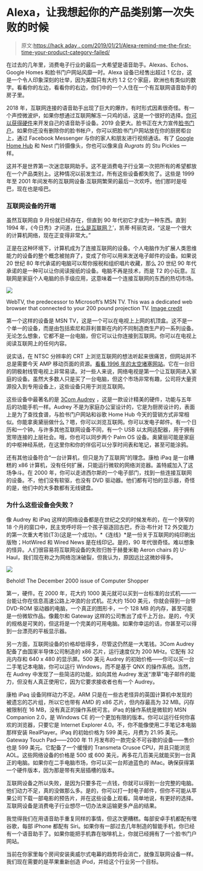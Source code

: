 # Alexa，让我想起你的产品类别第一次失败的时候

> 原文:[https://hack aday . com/2019/01/21/Alexa-remind-me-the-first-time-your-product-category-failed/](https://hackaday.com/2019/01/21/alexa-remind-me-of-the-first-time-your-product-category-failed/)

在过去的几年里，消费电子行业的最后一大希望是语音助手。Alexas、Echos、Google Homes 和脸书门户网站风靡一时。Alexa 设备已经售出超过 1 亿台，这是一个令人印象深刻的壮举，因为美国只有大约 1.2 亿个家庭，欧洲也有类似的数字。看看你的左边，看看你的右边，你们中的一个人住在一个有互联网语音助手的房子里。

2018 年，互联网连接的语音助手出现了巨大的爆炸，有时形式因素很奇怪。有一个声控微波炉，如果你想通过互联网解冻一只鸡的话，这是一个很好的选择。[你可以获得硬件](https://hackaday.com/2018/09/20/new-part-day-put-an-alexa-in-everything/)来开发自己的语音助手设备。2019 会更大。脸书正在大力宣传[脸书门户](https://portal.facebook.com/)。如果你还没有删除你的脸书帐户，你可以把脸书门户网站放在你的厨房柜台上，通过 Facebook Messenger 与你的家人和朋友进行视频通话。有了 [Google Home Hub](https://store.google.com/us/product/google_home_hub) 和 Nest 门铃摄像头，你也可以像来自 *Rugrats* 的 Stu Pickles 一样。

这并不是世界第一次迷恋联网助手。这不是消费电子行业第一次把所有的希望都放在一个产品类别上。这种情况以前发生过，所有这些设备都失败了。这些是 1999 年至 2001 年间发布的互联网设备:互联网繁荣的最后一次欢呼。他们那时是哑巴，现在也是哑巴。

### 互联网设备的开端

虽然互联网自 9 月份就已经存在，但直到 90 年代初它才成为一种东西。直到 1994 年，《今日秀》才问道，[什么是互联网？](https://www.youtube.com/watch?v=UlJku_CSyNg)’，凯蒂·柯丽克说，“这是一个很大的计算机网络，现在正变得非常大。”

正是在这种环境下，计算机成为了连接互联网的设备。个人电脑作为扩展人类思维能力的设备的整个概念被抛弃了，变成了你可以用来发送电子邮件的设备。如果说 20 世纪 80 年代承诺的电脑可以帮你报税和组织唱片收藏，那么 20 世纪 90 年代承诺的是一种可以让你阅读报纸的设备。电脑不再是技术，而是 T2 的小玩意。互联网是家庭个人电脑的杀手级应用，这意味着一个连接互联网的东西的热切市场。

[![](../Images/f3446a7467009b0bd2acd9a2db815a08.png)](https://hackaday.com/wp-content/uploads/2018/12/webtv.jpg)

WebTV, the predecessor to Microsoft’s MSN TV. This was a dedicated web browser that connected to your 200 pound projection TV. [Image credit](https://commons.wikimedia.org/wiki/File:Webtv.jpg)

第一个这样的设备是 MSN TV，这是一个可以在电视上上网的机顶盒。这不是一个单一的设备，而是由包括索尼和菲利普斯在内的不同制造商生产的一系列设备。无论怎么想象，它都不是一台电脑，但它可以让你连接到互联网。你可以在电视上阅读互联网上的任何内容。

说实话，在 NTSC 分辨率的 CRT 上浏览互联网的想法听起来很痛苦，但网站并不总是需要今天 AMP 移动页面的资源。[看看 1996 年的太空堵塞网站](https://www.warnerbros.com/archive/spacejam/movie/jam.htm)。它在一台旧的阴极射线管电视上非常易读。对一些人来说，网络电视是第一个让互联网进入家庭的设备。虽然大多数人只是买了一台电脑，但这个市场非常有趣，公司将大量资源投入到专用设备上，这些设备只用于浏览互联网。

这些设备中最著名的是 [3Com Audrey](https://en.wikipedia.org/wiki/3Com_Audrey) ，这是一款设计精美的硬件，功能与五年后的功能手机一样。Audrey 不是为家庭办公室设计的，它是为厨房设计的，表面上是为了查找食谱，与脸书门户网站和谷歌 Home Hub 今天的营销方式非常相似。你能拿奥黛丽做什么？嗯，你可以浏览互联网。你可以发电子邮件。有一个日历和一个钟。与许多其他互联网设备不同，有一个 USB 以太网适配器，用于拥有宽带连接的上层社会。哦，你也可以同步两个 Palm OS 设备。奥黛丽可能是家庭的中枢神经系统，在这里你和你的伴侣可以分享时间表和笔记，甚至可能涂鸦。

还有其他设备符合“一台计算机，但只是为了互联网”的理念。康柏 iPaq 是一台糟糕的 x86 计算机，没有任何扩展，只能运行微软的网络浏览器。盖特威加入了这场争斗。在 2000 年，你可以走进西尔斯的一个电子部门，找到一些连接互联网的设备。不，他们没有软驱，也没有 DVD 驱动器。他们都有可怕的显示器，奇怪的是，他们中的大多数都有无线键盘。

### 为什么这些设备会失败？

像 Audrey 和 iPaq 这样的网络设备都是在世纪之交的时候发布的，在一个狭窄的 18 个月的窗口中，民主党呼吁将一个孩子驱逐回古巴，乔治·布什对 T2 外交能力的第一次重大考验(T3)(这是一个成功)。*《连线》*是一份关于互联网的纯印刷出版物；HotWired 和 Wired News 是在线印记。是的，90 年代很奇怪。难以想象的怪异。人们很容易将互联网设备的失败归咎于赫曼米勒 Aeron chairs 的 U-Haul，我们现在称之为网络泡沫破裂，但我认为，原因远比这微妙得多。

[![](../Images/204862e1ad94500050b1aa89db717e48.png)](https://hackaday.com/wp-content/uploads/2018/12/heykidimacomputer.png)

Behold! The December 2000 issue of Computer Shopper

第一，硬件。在 2000 年，花大约 1000 美元就可以买到一台标准的台式机——一台能让你在信息高速公路上冲浪的台式机。花大约 1500 美元，你就会得到一台带 DVD-ROM 驱动器的电脑，一个真正的图形卡，一个 128 MB 的内存，甚至可能是一份微软作品。像戴尔和 Gateway 这样的公司售出了成千上万台。是的，今天的规格是可笑的，但这将是一个完美的可用电脑。如果你幸运的话，你甚至可以得到一台漂亮的平板显示器。

另一方面，互联网设备的价格却低得多，尽管这仍然是一大笔钱。3Com Audrey 配备了由国家半导体公司制造的 x86 芯片，运行速度仅为 200 MHz。它配有 32 兆内存和 640 x 480 的显示屏。500 美元 Audrey 的初始价格——你可以买一台二手笔记本电脑，你可以运行 Windows，而不是基于 QNX 的操作系统。当然，在 Audrey 中发现了一些简洁的功能，如向其他 Audrey 发送“潦草”电子邮件的能力，但没有人真正使用它，因为它要求接收者也有一个 Audrey。

康柏 iPaq 设备同样动力不足。ARM 只是在一些古老怪异的英国计算机中发现的被遗忘的芯片组，所以它也带有 AMD 的 x86 芯片，但内存最高为 32 MB。闪存被限制在 16 MB，没有真正的操作系统可言。iPaq 的操作系统是微软的 MSN Companion 2.0，是 Windows CE 的一个更加有限的版本。你可以运行任何你喜欢的浏览器，只要它是 Internet Explorer 4.0。不，你不能像使用二手笔记本电脑那样安装 RealPlayer。iPaq 的初始价格为 599 美元，月费为 21.95 美元。Gateway Touch Pad——2000 年 11 月发布的一款完全不可谷歌的设备——售价也是 599 美元。它配备了一个缓慢的 Transmeta Crusoe CPU，并且只能浏览 AOL。这些网络设备的价格是 500 或 600 美元，再多花几百美元就能买到一台真正的电脑。如果你在二手电脑市场，你可以买一台邦迪蓝色的 iMac。确保获得第一个硬件版本，因为那是带有夹层插槽的版本。

互联网设备之所以失败，是因为只要多花一点钱，你就可以得到一台完整的电脑。他们动力不足，真的没做那么多。是的，你可以打一封电子邮件，但你不可能从苹果公司下载一部电影的预告片，并在这些设备上观看。简单地说，有更好的选择。互联网设备是消费电子行业想尽一切办法来运输更多产品的结果。

我觉得我们在用语音助手重复同样的事情，但这次更糟糕。每部安卓手机都配有嘿谷歌，每部 iPhone 都配有 Siri。如果你有一部过去几年制造的智能手机，你已经有一个语音助手了。如果你能把手机靠在咖啡机上，你就已经拥有了一个脸书门户网站。

当前在你家里每个房间安装奥威尔式电幕的趋势将会消亡，就像互联网设备一样。我们现在需要的是苹果重新创造 iPod，并给这个行业另一个目标。